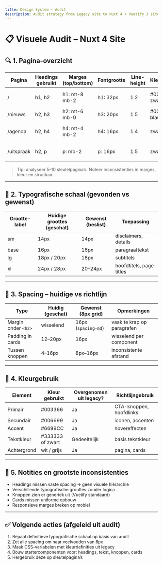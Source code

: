 ```yaml
---
title: Design System – Audit
description: Audit strategy from Legacy site to Nuxt 4 + Vuetify 3 site
---
```


# 📋 Visuele Audit – Nuxt 4 Site

## 🔍 1. Pagina-overzicht

| Pagina         | Headings gebruikt | Marges (top/bottom) | Fontgrootte  | Line-height  | Kleurgebruik     | Opmerkingen                     |
|----------------|-------------------|----------------------|-------------|--------------|------------------|---------------------------------|
| /              | h1, h2            | h1: mt-8 mb-2        | h1: 32px    | 1.2          | #003366, zwart | h2 zonder marge, inconsistent   |
| /nieuws        | h2, h3            | h2: mt-6 mb-0        | h3: 20px    | 1.5          | #003366, blauw | weinig witruimte                |
| /agenda        | h2, h4            | h4: mt-4 mb-2        | h4: 16px    | 1.4          | zwart, grijs     | headings voelen generiek        |
| /uitspraak     | h2, p             | p: mb-2              | p: 16px     | 1.5          | zwart            | leesbaar, maar visueel vlak     |

> Tip: analyseer 5–10 sleutelpagina’s. Noteer inconsistenties in marges, kleur en structuur.

---

## 🎨 2. Typografische schaal (gevonden vs gewenst)

| Grootte-label | Huidige groottes (geschat) | Gewenst (beslist) | Toepassing                       |
|---------------|----------------------------|-------------------|----------------------------------|
| sm            | 14px                       | 14px              | disclaimers, details             |
| base          | 16px                       | 16px              | paragraaftekst                   |
| lg            | 18px / 20px                | 18px              | subtitels                        |
| xl            | 24px / 28px                | 20–24px           | hoofdtitels, page titles         |

---

## 📏 3. Spacing – huidige vs richtlijn

| Type               | Huidig (geschat) | Gewenst (8px grid) | Opmerkingen                      |
|--------------------|------------------|--------------------|----------------------------------|
| Margin onder `<h2>`| wisselend        | 16px (`spacing-md`) | vaak te krap op paragrafen      |
| Padding in cards   | 12–20px          | 16px               | wisselend per component         |
| Tussen knoppen     | 4–16px           | 8px–16px           | inconsistente afstand           |

---

## 🌈 4. Kleurgebruik

| Element       | Kleur gebruikt     | Overgenomen uit legacy? | Richtlijngebruik               |
|---------------|--------------------|--------------------------|--------------------------------|
| Primair       | #003366            | Ja                       | CTA-knoppen, hoofdlinks        |
| Secundair     | #006699            | Ja                       | iconen, accenten               |
| Accent        | #6699CC            | Ja                       | hovereffecten                  |
| Tekstkleur    | #333333 of zwart   | Gedeeltelijk             | basis tekstkleur               |
| Achtergrond   | wit / grijs        | Ja                       | pagina, cards                  |

---

## 📌 5. Notities en grootste inconsistenties

- Headings missen vaste spacing → geen visuele hiërarchie
- Verschillende typografische groottes zonder logica
- Knoppen zien er generiek uit (Vuetify standaard)
- Cards missen uniforme opbouw
- Responsieve marges breken op mobiel

---

## ✅ Volgende acties (afgeleid uit audit)

1. Bepaal definitieve typografische schaal op basis van audit
2. Zet alle spacing om naar veelvouden van 8px
3. Maak CSS-variabelen met kleurdefinities uit legacy
4. Bouw startercomponenten voor: headings, tekst, knoppen, cards
5. Hergebruik deze op sleutelpagina’s
